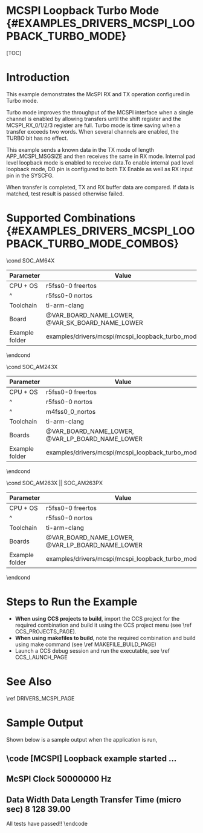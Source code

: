 # MCSPI Loopback Turbo Mode {#EXAMPLES_DRIVERS_MCSPI_LOOPBACK_TURBO_MODE}

[TOC]

# Introduction

This example demonstrates the McSPI RX and TX operation configured
in Turbo mode.

Turbo mode improves the throughput of the MCSPI interface when a single channel
is enabled by allowing transfers until the shift register and the MCSPI_RX_0/1/2/3 register are full. Turbo mode is time saving when a transfer exceeds two words. When several channels are enabled, the TURBO bit has no effect.

This example sends a known data in the TX mode of length APP_MCSPI_MSGSIZE
and then receives the same in RX mode. Internal pad level loopback mode
is enabled to receive data.To enable internal pad level loopback mode, D0 pin is configured to both TX Enable as well as RX input pin in the SYSCFG.

When transfer is completed, TX and RX buffer data are compared.
If data is matched, test result is passed otherwise failed.

# Supported Combinations {#EXAMPLES_DRIVERS_MCSPI_LOOPBACK_TURBO_MODE_COMBOS}

\cond SOC_AM64X

 Parameter      | Value
 ---------------|-----------
 CPU + OS       | r5fss0-0 freertos
 ^              | r5fss0-0 nortos
 Toolchain      | ti-arm-clang
 Board          | @VAR_BOARD_NAME_LOWER, @VAR_SK_BOARD_NAME_LOWER
 Example folder | examples/drivers/mcspi/mcspi_loopback_turbo_mode

\endcond

\cond SOC_AM243X

 Parameter      | Value
 ---------------|-----------
 CPU + OS       | r5fss0-0 freertos
 ^              | r5fss0-0 nortos
 ^              | m4fss0_0_nortos
 Toolchain      | ti-arm-clang
 Boards         | @VAR_BOARD_NAME_LOWER, @VAR_LP_BOARD_NAME_LOWER
 Example folder | examples/drivers/mcspi/mcspi_loopback_turbo_mode

\endcond

\cond SOC_AM263X || SOC_AM263PX

 Parameter      | Value
 ---------------|-----------
 CPU + OS       | r5fss0-0 freertos
 ^              | r5fss0-0 nortos
 Toolchain      | ti-arm-clang
 Boards         | @VAR_BOARD_NAME_LOWER, @VAR_LP_BOARD_NAME_LOWER
 Example folder | examples/drivers/mcspi/mcspi_loopback_turbo_mode

\endcond

# Steps to Run the Example

- **When using CCS projects to build**, import the CCS project for the required combination
  and build it using the CCS project menu (see \ref CCS_PROJECTS_PAGE).
- **When using makefiles to build**, note the required combination and build using
  make command (see \ref MAKEFILE_BUILD_PAGE)
- Launch a CCS debug session and run the executable, see \ref CCS_LAUNCH_PAGE

# See Also

\ref DRIVERS_MCSPI_PAGE

# Sample Output

Shown below is a sample output when the application is run,

\code
[MCSPI] Loopback example started ...
----------------------------------------------------------
McSPI Clock 50000000 Hz
----------------------------------------------------------
Data Width 	Data Length 	Transfer Time (micro sec)
8		128		39.00
----------------------------------------------------------

All tests have passed!!
\endcode

